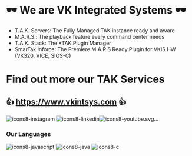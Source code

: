 # :dark_sunglasses: We are VK Integrated Systems :dark_sunglasses:

- T.A.K. Servers: The Fully Managed TAK instance ready and aware
- M.A.R.S.: The playback feature every command center needs
- T.A.K. Stack: The *TAK Plugin Manager  
- SmarTak Inforce: The Premiere M.A.R.S Ready Plugin for VKIS HW (VK320, VICE, SIOS-C)

# Find out more our TAK Services 
## :+1: https://www.vkintsys.com :+1:
![icons8-instagram](https://github.com/user-attachments/assets/e147a6a2-88cf-4d9d-95ba-ab9ce9fc187a) ![icons8-linkedin](https://github.com/user-attachments/assets/6b2fe601-0992-4ab6-a1de-a3d8fb22d2cf)![icons8-youtube.svg…](https://github.com/user-attachments/assets/32458591-1524-4ff3-a835-0e18e32e1f54)


### Our Languages
![icons8-javascript](https://github.com/user-attachments/assets/0ab177a6-773d-4f4b-ac92-c924a0431725) ![icons8-java](https://github.com/user-attachments/assets/2da6bb9e-407e-4e57-a6b3-9330b66a5354) ![icons8-c](https://github.com/user-attachments/assets/2b2c6e8a-d5b6-4271-9c4c-8c93c4bc5634)



